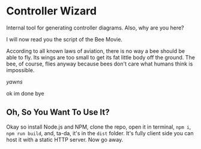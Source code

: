 # Controller Wizard

Internal tool for generating controller diagrams. Also, why are you here?

I will now read you the script of the Bee Movie.

According to all known laws
of aviation, there is no way a bee
should be able to fly. Its wings are too small to get
its fat little body off the ground. The bee, of course,
flies anyway because bees don't care
what humans think is impossible.

_yawns_

ok im done bye

## Oh, So You Want To Use It?
Okay so install Node.js and NPM, clone the repo, open it in terminal, `npm i`, `npm run build`, and, ta-da, it's in the `dist` folder. It's fully client side you can host it with a static HTTP server. Now go away.